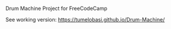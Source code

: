 Drum Machine Project for FreeCodeCamp

See working version:
https://tumelobasi.github.io/Drum-Machine/
